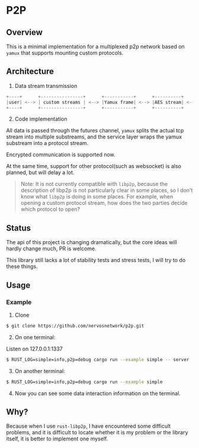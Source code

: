 # P2P

## Overview

This is a minimal implementation for a multiplexed p2p network based on `yamux` that supports mounting custom protocols.

## Architecture

1. Data stream transmission

```rust
+----+      +----------------+      +-----------+      +----------+      +----------+      +------+
|user| <--> | custom streams | <--> |Yamux frame| <--> |AES stream| <--> |TCP stream| <--> |remote|
+----+      +----------------+      +-----------+      +----------+      +----------+      +------+
```

2. Code implementation

All data is passed through the futures channel, `yamux` splits the actual tcp stream into multiple substreams,
and the service layer wraps the yamux substream into a protocol stream.

Encrypted communication is supported now.

At the same time, support for other protocol(such as websocket) is also planned, but will delay a lot.

> Note: It is not currently compatible with `libp2p`, because the description of libp2p is not particularly clear in some places,
> so I don't know what `libp2p` is doing in some places.
> For example, when opening a custom protocol stream, how does the two parties decide which protocol to open?

## Status

The api of this project is changing dramatically, but the core ideas will hardly change much, PR is welcome.

This library still lacks a lot of stability tests and stress tests, I will try to do these things.

## Usage

### Example

1. Clone

```bash
$ git clone https://github.com/nervosnetwork/p2p.git
```

2. On one terminal:

Listen on 127.0.0.1:1337
```bash
$ RUST_LOG=simple=info,p2p=debug cargo run --example simple -- server
```

3. On another terminal:

```bash
$ RUST_LOG=simple=info,p2p=debug cargo run --example simple
```

4. Now you can see some data interaction information on the terminal.

## Why?

Because when I use `rust-libp2p`, I have encountered some difficult problems,
and it is difficult to locate whether it is my problem or the library itself,
it is better to implement one myself.
